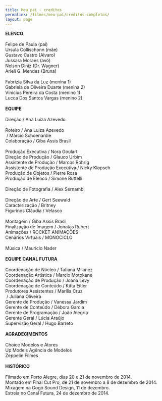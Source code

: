 ```yaml
---
title: Meu pai - creditos
permalink: /filmes/meu-pai/creditos-completos/
layout: page
---
```

**ELENCO**\
\
Felipe de Paula (pai)\
Ursula Collischonn (mãe)\
Gustavo Castro (Alvaro)\
Jussara Moraes (avó)\
Nelson Diniz (Dr. Wagner)\
Arieli G. Mendes (Bruna)\
\
Fabrizia Silva da Luz (menina 1)\
Gabriela de Oliveira Duarte (menina 2)\
Vinicius Pereira da Costa (menino 1)\
Lucca Dos Santos Vargas (menino 2)\
\
**EQUIPE**\
\
Direção / Ana Luiza Azevedo\
\
Roteiro / Ana Luiza Azevedo\
 / Márcio Schoenardie\
Colaboração / Giba Assis Brasil\
\
Produção Executiva / Nora Goulart\
Direção de Produção / Glauco Urbim\
Assistente de Produção / Marcos Rohrig\
Assistente de Produção Executiva / Nicky Klopsch\
Produção de Objetos / Pierre Rosa\
Produção de Elenco / Simone Buttelli\
\
Direção de Fotografia / Alex Sernambi\
\
Direção de Arte / Gert Seewald\
Caracterização / Britney\
Figurinos Cláudia / Velasco\
\
Montagem / Giba Assis Brasil\
Finalização de Imagem / Jonatas Rubert\
Animações / ROCKET ANIMAÇÕES\
Cenários Virtuais / MONOCICLO\
\
Música / Maurício Nader\
\
**EQUIPE CANAL FUTURA**\
\
Coordenação de Núcleo / Tatiana Milanez\
Coordenação Artística / Marcio Motokane\
Coordenação de Produção / Joana Levy\
Coordenação de Conteúdo / Kitta Eitler\
Produtores Assistentes / Marília Cruz\
 / Juliana Oliveira\
Gerente de Produção / Vanessa Jardim\
Gerente de Conteúdo / Débora Garcia\
Gerente de Programação / João Alegria\
Gerente Geral / Lúcia Araújo\
Supervisão Geral / Hugo Barreto\
\
**AGRADECIMENTOS**\
\
Choice Modelos e Atores\
Up Models Agência de Modelos\
Zeppelin Filmes\
\
**HISTÓRICO**\
\
Filmado em Porto Alegre, dias 20 e 21 de novembro de 2014.\
Montado em Final Cut Pro, de 21 de novembro a 8 de dezembro de 2014.\
Mixagem na Gogó Sound Design, 11 de dezembro.\
Estreia no Canal Futura, 24 de dezembro de 2014.